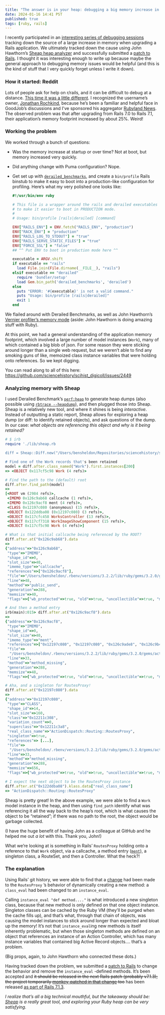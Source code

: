 ```yaml
---
title: "The answer is in your heap: debugging a big memory increase in Ruby on Rails"
date: 2024-01-16 14:41 PST
published: true
tags: [ruby, rails]
---
```


I recently participated in an [interesting series of debugging sessions](https://github.com/sciencehistory/scihist_digicoll/issues/2449) tracking down the source of a large increase in memory when upgrading a Rails application. We ultimately tracked down the cause using John Hawthorn’s [Sheap heap analyzer](https://github.com/jhawthorn/sheap) and successfully submitted a [patch to Rails](https://github.com/rails/rails/pull/50298). I thought it was interesting enough to write up because maybe the general approach to debugging memory issues would be helpful (and this is the kind of stuff that I very quickly forget unless I write it down).

### How it started: Reddit

Lots of people ask for help on r/rails, and it can be difficult to debug at a distance. [This time it was a little different](https://www.reddit.com/r/rails/comments/185b2wr/comment/kb1toyp/). I recognized the username’s owner, [Jonathan Rochkind](https://bibwild.wordpress.com), because he’s been a familiar and helpful face in GoodJob’s discussions and I've sponsored his aggregator [Rubyland News](https://rubyland.news/). The observed problem was that after upgrading from Rails 7.0 to Rails 7.1, their application’s memory footprint increased by about 25%. Weird!

### Working the problem

We worked through a bunch of questions:

* Was the memory increase at startup or over time? Not at boot, but memory increased very quickly.
* Did anything change with Puma configuration?  Nope.
* Get set up with [`derailed_benchmarks`](https://github.com/zombocom/derailed_benchmarks), and create a `bin/profile` Rails binstub to make it easy to boot into a production-like configuration for profiling. Here’s what my very polished one looks like:

  ```ruby
  #!/usr/bin/env ruby

  # This file is a wrapper around the rails and derailed executables
  # to make it easier to boot in PRODUCTION mode.
  #
  # Usage: bin/profile [rails|derailed] [command]

  ENV["RAILS_ENV"] = ENV.fetch("RAILS_ENV", "production")
  ENV["RACK_ENV"] = "production"
  ENV["RAILS_LOG_TO_STDOUT"] = "true"
  ENV["RAILS_SERVE_STATIC_FILES"] = "true"
  ENV["FORCE_SSL"] = "false"
  ## ^^ Put ENV to boot in production mode here ^^

  executable = ARGV.shift
  if executable == "rails"
    load File.join(File.dirname(__FILE__), "rails")
  elsif executable == "derailed"
    require 'bundler/setup'
    load Gem.bin_path('derailed_benchmarks', 'derailed')
  else
    puts "ERROR: '#{executable}' is not a valid command."
    puts "Usage: bin/profile [rails|derailed]"
    exit 1
  end
  ```

We flailed around with Derailed Benchmarks, as well as John Hawthorn’s [Vernier profiler’s memory mode](https://github.com/jhawthorn/vernier?tab=readme-ov-file#retained-memory) (aside: John Hawthorn is doing amazing stuff with Ruby).

At this point, we had a general understanding of the application memory footprint, which involved a large number of model instances (`Work`), many of which contained a big blob of json. For some reason they were sticking around longer than a single web request, but we weren’t able to find any smoking guns of like, memoized class instance variables that were holding onto references. So we kept digging.

You can read along to all of this here: https://github.com/sciencehistory/scihist_digicoll/issues/2449

### Analyzing memory with Sheap

I used Derailed Benchmark’s [`perf:heap`](https://github.com/zombocom/derailed_benchmarks/blob/main/README.md#i-want-more-heap-dumps) to generate heap dumps (also possible using [`rbtrace --heapdump`](https://github.com/tmm1/rbtrace)), and then plugged those into Sheap. Sheap is a relatively new tool, and where it shines is being _interactive_. Instead of outputting a static report, Sheap allows for exploring a heap dump (or diff: to identify retained objects), and ask questions of the dump. In our case: *what objects are referencing this object and why is it being retained?*

```ruby
# $ irb
require './lib/sheap.rb

diff = Sheap::Diff.new("/Users/bensheldon/Repositories/sciencehistory/scihist_digicoll/tmp/2023-12-07T13:24:15-08:00-heap-1.ndjson", "/Users/bensheldon/Repositories/sciencehistory/scihist_digicoll/tmp/2023-12-07T13:24:15-08:00-heap-2.ndjson")

# Find one of the Work records that's been retained
model = diff.after.class_named("Work").first.instances[200]
=> <OBJECT 0x117cf5c98 Work (4 refs)>

# Find the path to the (default) root
diff.after.find_path(model)
=>
[<ROOT vm (2984 refs)>,
 <IMEMO 0x126c9ab68 callcache (1 refs)>,
 <IMEMO 0x126c9acf8 ment (4 refs)>,
 <CLASS 0x12197c080 (anonymous) (15 refs)>,
 <OBJECT 0x122ddba08 (0x12197c080) (3 refs)>,
 <OBJECT 0x117cfc458 WorksController (13 refs)>,
 <OBJECT 0x117cf7318 WorkImageShowComponent (15 refs)>,
 <OBJECT 0x117cf5c98 Work (4 refs)>]

# What is that initial callcache being referenced by the ROOT?
diff.after.at("0x126c9ab68").data
=>
{"address"=>"0x126c9ab68",
 "type"=>"IMEMO",
 "shape_id"=>0,
 "slot_size"=>40,
 "imemo_type"=>"callcache",
 "references"=>["0x126c9acf8"],
 "file"=>"/Users/bensheldon/.rbenv/versions/3.2.2/lib/ruby/gems/3.2.0/gems/actionpack-7.1.2/lib/action_dispatch/routing/routes_proxy.rb",
 "line"=>48,
 "method"=>"public_send",
 "generation"=>288,
 "memsize"=>40,
 "flags"=>{"wb_protected"=>true, "old"=>true, "uncollectible"=>true, "marked"=>true}}

# And then a method entry
irb(main):015> diff.after.at("0x126c9acf8").data
=>
{"address"=>"0x126c9acf8",
 "type"=>"IMEMO",
 "shape_id"=>0,
 "slot_size"=>40,
 "imemo_type"=>"ment",
 "references"=>["0x12197c080", "0x12197c080", "0x126c9ade8", "0x126c9b4a0"],
 "file"=>
  "/Users/bensheldon/.rbenv/versions/3.2.2/lib/ruby/gems/3.2.0/gems/actionpack-7.1.2/lib/action_dispatch/routing/routes_proxy.rb",
 "line"=>33,
 "method"=>"method_missing",
 "generation"=>288,
 "memsize"=>48,
 "flags"=>{"wb_protected"=>true, "old"=>true, "uncollectible"=>true, "marked"=>true}}

# Aha, and a singleton for RoutesProxy!
diff.after.at("0x12197c080").data
=>
{"address"=>"0x12197c080",
 "type"=>"CLASS",
 "shape_id"=>14,
 "slot_size"=>160,
 "class"=>"0x12211c308",
 "variation_count"=>0,
 "superclass"=>"0x12211c3a8",
 "real_class_name"=>"ActionDispatch::Routing::RoutesProxy",
 "singleton"=>true,
 "references"=> [...],
 "file"=>
  "/Users/bensheldon/.rbenv/versions/3.2.2/lib/ruby/gems/3.2.0/gems/actionpack-7.1.2/lib/action_dispatch/routing/routes_proxy.rb",
 "line"=>33,
 "method"=>"method_missing",
 "generation"=>288,
 "memsize"=>656,
 "flags"=>{"wb_protected"=>true, "old"=>true, "uncollectible"=>true, "marked"=>true}}

# I expect the next object to be the RoutesProxy instance
diff.after.at("0x122ddba08").klass.data["real_class_name"]
=> "ActionDispatch::Routing::RoutesProxy"
```

Sheap is pretty great! In the above example, we were able to find a `Work` model instance in the heap, and then using `find_path` identify what was referencing it all the way back to the heap’s root, which is what causes the object to be “retained”; if there was no path to the root, the object would be garbage collected.

(I have the huge benefit of having John as a colleague at GitHub and he helped me out _a lot_ with this. Thank you, John!)

What we’re looking at is something in Rails’ `RoutesProxy` holding onto a reference to that `Work` object, via a callcache, a method entry ([`ment`](https://tenderlovemaking.com/2018/01/23/reducing-memory-usage-in-ruby.html)), a singleton class, a RouteSet, and then a Controller. What the heck?!

### The explanation

Using Rails’ git history, we were able to find that a [change](https://github.com/rails/rails/pull/46974) had been made to the `RoutesProxy` ’s behavior of dynamically creating a new method: a `class_eval`  had been changed to an `instance_eval`.

Calling `instance_eval "def method...."` is what introduced a new singleton class, because that new method is only defined on that one object instance. Singleton classes can be cached by the Ruby VM (they’ll be purged when the cache fills up), and that’s what, through that chain of objects, was causing the model instances to stick around longer than expected and bloat up the memory! It’s not that `instance_eval`ing new methods is itself inherently problematic, but when those singleton methods are defined on an object that references an instance of an Action Controller, which has many instance variables that contained big Active Record objects…. that’s a problem.

(Big props, again, to John Hawthorn who connected these dots.)

Having tracked down the problem, we submitted a [patch to Rails](https://github.com/rails/rails/pull/50298) to change the behavior and remove the `instance_eval` -defined methods. It’s been accepted and ~~it should be released in the next Rails patch (probably v7.1.3); the project temporarily [monkey-patched in that change](https://github.com/sciencehistory/scihist_digicoll/pull/2466) too~~ has been released [as part of Rails 7.1.3](https://github.com/rails/rails/blob/36c1591bcb5e0ee3084759c7f42a706fe5bb7ca7/actionpack/lib/action_dispatch/routing/routes_proxy.rb#L30-L47).

_I realize that’s all a big technical mouthful, but the takeaway should be: [Sheap](https://github.com/jhawthorn/sheap) is a really great tool, and exploring your Ruby heap can be very satisfying._
